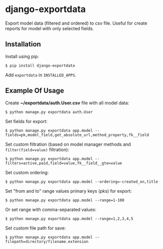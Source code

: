 django-exportdata
=================

Export model data (filtered and ordered) to csv file.
Useful for create reports for model with only selected fields.

Installation
------------

Install using pip:

    $ pip install django-exportdata

Add ``exportdata`` in ``INSTALLED_APPS``.

Example Of Usage
----------------

Create **~/exportdata/auth.User.csv** file with all model data:

    $ python manage.py exportdata auth.User

Set fields for export:

    $ python manage.py exportdata app.model --fields=pk,model_field,get_absolute_url,method_property,fk__field

Set custom filtration (based on model manager methods and ``filter(field=value)`` filtration):

    $ python manage.py exportdata app.model --filters=active,paid,field=value,fk__field__gte=value

Set custom ordering:

    $ python manage.py exportdata app.model --ordering=-created_on,title

Set "from and to" range values primary keys (pks) for export:

    $ python manage.py exportdata app.model --range=1-100

Or set range with comma-separated values:

    $ python manage.py exportdata app.model --range=1,2,3,4,5

Set custom file path for save:

    $ python manage.py exportdata app.model --filepath=directory/filename.extension
